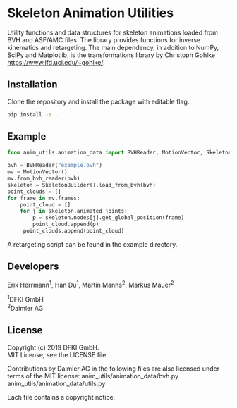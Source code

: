 ﻿# Skeleton Animation Utilities

Utility functions and data structures for skeleton animations loaded from BVH and ASF/AMC files. The library provides functions for inverse kinematics and retargeting. The main dependency, in addition to NumPy, SciPy and Matplotlib, is the transformations library by Christoph Gohlke https://www.lfd.uci.edu/~gohlke/.

## Installation

Clone the repository and install the package with editable flag.
```bat
pip install -e .
```


## Example 

```python   
from anim_utils.animation_data import BVHReader, MotionVector, SkeletonBuilder   

bvh = BVHReader("example.bvh")   
mv = MotionVector()  
mv.from_bvh_reader(bvh)  
skeleton = SkeletonBuilder().load_from_bvh(bvh)  
point_clouds = []  
for frame in mv.frames:  
    point_cloud = []  
    for j in skeleton.animated_joints:  
        p = skeleton.nodes[j].get_global_position(frame)  
        point_cloud.append(p)  
     point_clouds.append(point_cloud)  

```

A retargeting script can be found in the example directory.

## Developers

Erik Herrmann<sup>1</sup>, Han Du<sup>1</sup>, Martin Manns<sup>2</sup>, Markus Mauer<sup>2</sup>
  
<sup>1</sup>DFKI GmbH  
<sup>2</sup>Daimler AG  


## License
Copyright (c) 2019 DFKI GmbH.  
MIT License, see the LICENSE file.

Contributions by Daimler AG in the following files are also licensed under terms of the MIT license:
anim_utils/animation_data/bvh.py  
anim_utils/animation_data/utils.py 

Each file contains a copyright notice.
